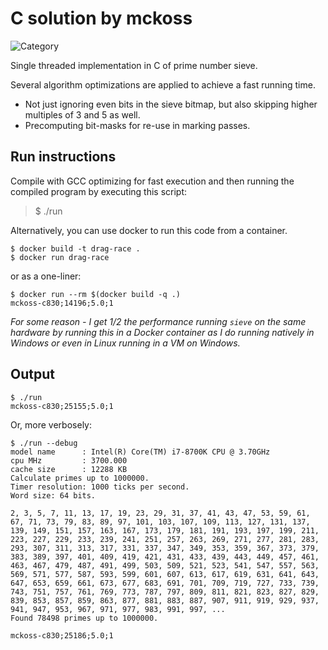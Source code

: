 # C solution by mckoss

![Category](https://img.shields.io/badge/Category-faithful-green)

Single threaded implementation in C of prime number sieve.

Several algorithm optimizations are applied to achieve a fast running time.

- Not just ignoring even bits in the sieve bitmap, but also skipping higher
  multiples of 3 and 5 as well.
- Precomputing bit-masks for re-use in marking passes.

## Run instructions

Compile with GCC optimizing for fast execution and then running the
compiled program by executing this script:

> $ ./run

Alternatively, you can use docker to run this code from a container.

```
$ docker build -t drag-race .
$ docker run drag-race
```

or as a one-liner:

```
$ docker run --rm $(docker build -q .)
mckoss-c830;14196;5.0;1
```

*For some reason - I get 1/2 the performance running `sieve` on the same hardware by running this
in a Docker container as I do running natively in Windows or even in Linux running in a VM
on Windows.*

## Output

```
$ ./run
mckoss-c830;25155;5.0;1
```
Or, more verbosely:

```
$ ./run --debug
model name      : Intel(R) Core(TM) i7-8700K CPU @ 3.70GHz
cpu MHz         : 3700.000
cache size      : 12288 KB
Calculate primes up to 1000000.
Timer resolution: 1000 ticks per second.
Word size: 64 bits.

2, 3, 5, 7, 11, 13, 17, 19, 23, 29, 31, 37, 41, 43, 47, 53, 59, 61, 67, 71, 73, 79, 83, 89, 97, 101, 103, 107, 109, 113, 127, 131, 137, 139, 149, 151, 157, 163, 167, 173, 179, 181, 191, 193, 197, 199, 211, 223, 227, 229, 233, 239, 241, 251, 257, 263, 269, 271, 277, 281, 283, 293, 307, 311, 313, 317, 331, 337, 347, 349, 353, 359, 367, 373, 379, 383, 389, 397, 401, 409, 419, 421, 431, 433, 439, 443, 449, 457, 461, 463, 467, 479, 487, 491, 499, 503, 509, 521, 523, 541, 547, 557, 563, 569, 571, 577, 587, 593, 599, 601, 607, 613, 617, 619, 631, 641, 643, 647, 653, 659, 661, 673, 677, 683, 691, 701, 709, 719, 727, 733, 739, 743, 751, 757, 761, 769, 773, 787, 797, 809, 811, 821, 823, 827, 829, 839, 853, 857, 859, 863, 877, 881, 883, 887, 907, 911, 919, 929, 937, 941, 947, 953, 967, 971, 977, 983, 991, 997, ...
Found 78498 primes up to 1000000.

mckoss-c830;25186;5.0;1
```
